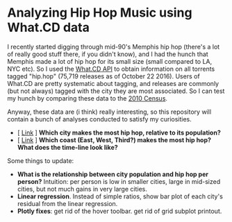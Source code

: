 # Analyzing Hip Hop Music using What.CD data

I recently started digging through mid-90's Memphis hip hop (there's a lot of really good stuff there, if you didn't know), and I had the hunch that Memphis made a lot of hip hop for its small size (small compared to LA, NYC etc). So I used the [What.CD API](https://github.com/WhatCD/Gazelle/wiki/JSON-API-Documentation) to obtain information on all torrents tagged "hip.hop" (75,719 releases as of October 22 2016). Users of What.CD are pretty systematic about tagging, and releases are commonly (but not always) tagged with the city they are most associated. So I can test my hunch by comparing these data to the [2010 Census](https://en.wikipedia.org/wiki/List_of_United_States_cities_by_population).

Anyway, these data are (i think) really interesting, so this repository will contain a bunch of analyses conducted to satisfy my curiosities. 

- [ [Link](http://nbviewer.jupyter.org/github/nolanbconaway/hip.hop.data/blob/master/hiphop-per-person.ipynb) ] **Which city makes the most hip hop, relative to its population?** 
- [ [Link](http://nbviewer.jupyter.org/github/nolanbconaway/hip.hop.data/blob/master/coastal-timeline.ipynb) ] **Which coast (East, West, Third?) makes the most hip hop? What does the time-line look like?** 

Some things to update:

- **What is the relationship between city population and hip hop per person?** Intuition: per person is low in smaller cities, large in mid-sized cities, but not much gains in very large cities.
- **Linear regression**. Instead of simple ratios, show bar plot of each city's residual from the linear regression.
- **Plotly fixes**: get rid of the hover toolbar. get rid of grid subplot printout.